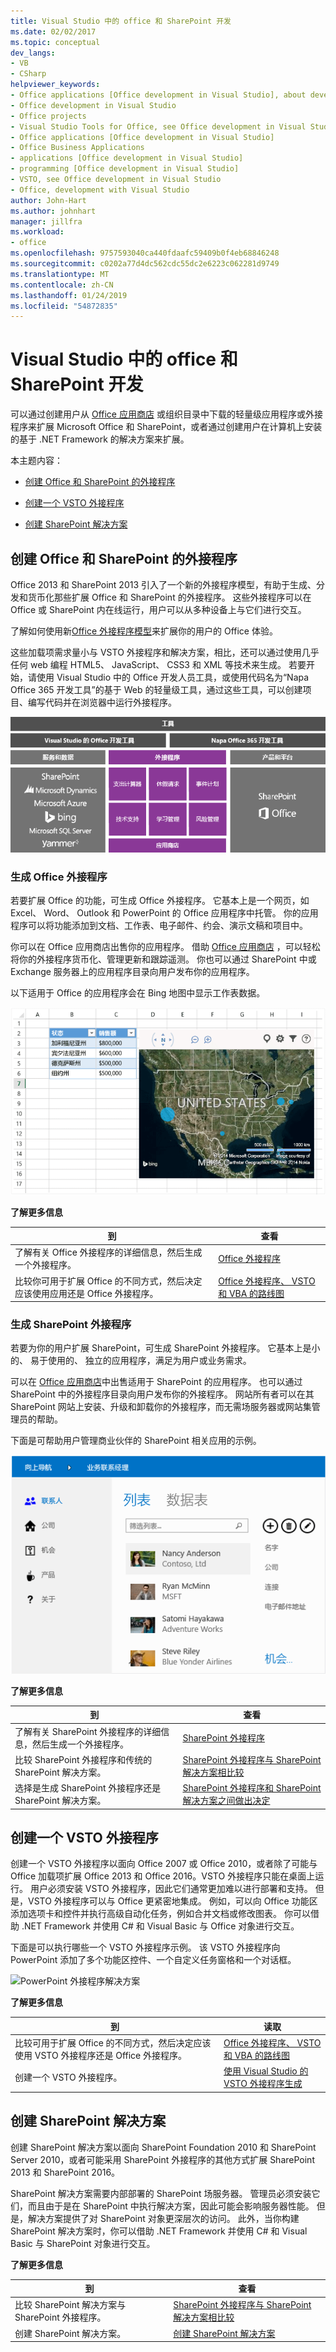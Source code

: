```yaml
---
title: Visual Studio 中的 office 和 SharePoint 开发
ms.date: 02/02/2017
ms.topic: conceptual
dev_langs:
- VB
- CSharp
helpviewer_keywords:
- Office applications [Office development in Visual Studio], about developing applications
- Office development in Visual Studio
- Office projects
- Visual Studio Tools for Office, see Office development in Visual Studio
- Office applications [Office development in Visual Studio]
- Office Business Applications
- applications [Office development in Visual Studio]
- programming [Office development in Visual Studio]
- VSTO, see Office development in Visual Studio
- Office, development with Visual Studio
author: John-Hart
ms.author: johnhart
manager: jillfra
ms.workload:
- office
ms.openlocfilehash: 9757593040ca440fdaafc59409b0f4eb68846248
ms.sourcegitcommit: c0202a77d4dc562cdc55dc2e6223c062281d9749
ms.translationtype: MT
ms.contentlocale: zh-CN
ms.lasthandoff: 01/24/2019
ms.locfileid: "54872835"
---
```

# <a name="office-and-sharepoint-development-in-visual-studio"></a>Visual Studio 中的 office 和 SharePoint 开发
  可以通过创建用户从 [Office 应用商店](https://store.office.com/) 或组织目录中下载的轻量级应用程序或外接程序来扩展 Microsoft Office 和 SharePoint，或者通过创建用户在计算机上安装的基于 .NET Framework 的解决方案来扩展。  
  
 本主题内容：  
  
-   [创建 Office 和 SharePoint 的外接程序](#Apps)  
  
-   [创建一个 VSTO 外接程序](#Add-ins)  
  
-   [创建 SharePoint 解决方案](#Solutions)  
  
##  <a name="Apps"></a> 创建 Office 和 SharePoint 的外接程序  
 Office 2013 和 SharePoint 2013 引入了一个新的外接程序模型，有助于生成、分发和货币化那些扩展 Office 和 SharePoint 的外接程序。  这些外接程序可以在 Office 或 SharePoint 内在线运行，用户可以从多种设备上与它们进行交互。  
  
 了解如何使用新[Office 外接程序模型](/office/dev/add-ins/overview/office-add-ins)来扩展你的用户的 Office 体验。  
  
 这些加载项需求量小与 VSTO 外接程序和解决方案，相比，还可以通过使用几乎任何 web 编程 HTML5、 JavaScript、 CSS3 和 XML 等技术来生成。  若要开始，请使用 Visual Studio 中的 Office 开发人员工具，或使用代码名为“Napa Office 365 开发工具”的基于 Web 的轻量级工具，通过这些工具，可以创建项目、编写代码并在浏览器中运行外接程序。  
  
 ![适用于 Office 和 SharePoint 概念模型的应用](../vsto/media/officeandsharepointapps2015.png "适用于 Office 和 SharePoint 概念模型的应用")  
  
### <a name="build-an-office-add-in"></a>生成 Office 外接程序  
 若要扩展 Office 的功能，可生成 Office 外接程序。 它基本上是一个网页，如 Excel、 Word、 Outlook 和 PowerPoint 的 Office 应用程序中托管。 你的应用程序可以将功能添加到文档、工作表、电子邮件、约会、演示文稿和项目中。  
  
 你可以在 Office 应用商店出售你的应用程序。  借助 [Office 应用商店](https://store.office.com/) ，可以轻松将你的外接程序货币化、管理更新和跟踪遥测。 你也可以通过 SharePoint 中或 Exchange 服务器上的应用程序目录向用户发布你的应用程序。  
  
 以下适用于 Office 的应用程序会在 Bing 地图中显示工作表数据。  
  
 ![适用于 Office 的内容应用程序](../vsto/media/appforoffice.png "适用于 Office 的内容应用程序")  
  
 **了解更多信息**  
  
|到|查看|  
|--------|---------|  
|了解有关 Office 外接程序的详细信息，然后生成一个外接程序。|[Office 外接程序](/office/dev/add-ins/publish/publish)|  
|比较你可用于扩展 Office 的不同方式，然后决定应该使用应用还是 Office 外接程序。|[Office 外接程序、 VSTO 和 VBA 的路线图](https://blogs.msdn.microsoft.com/officeapps/2013/06/18/roadmap-for-apps-for-office-vsto-and-vba/)|  
  
### <a name="build-a-sharepoint-add-in"></a>生成 SharePoint 外接程序  
 若要为你的用户扩展 SharePoint，可生成 SharePoint 外接程序。 它基本上是小的、 易于使用的、 独立的应用程序，满足为用户或业务需求。  
  
 可以在 [Office 应用商店](https://store.office.com/)中出售适用于 SharePoint 的应用程序。 也可以通过 SharePoint 中的外接程序目录向用户发布你的外接程序。  网站所有者可以在其 SharePoint 网站上安装、升级和卸载你的外接程序，而无需场服务器或网站集管理员的帮助。  
  
 下面是可帮助用户管理商业伙伴的 SharePoint 相关应用的示例。  
  
 ![SharePoint 业务联系人管理器应用](../vsto/media/appforsharepoint.png "SharePoint 业务联系人管理器应用")  
  
 **了解更多信息**  
  
|到|查看|  
|--------|---------|  
|了解有关 SharePoint 外接程序的详细信息，然后生成一个外接程序。|[SharePoint 外接程序](/sharepoint/dev/sp-add-ins/sharepoint-add-ins)|  
|比较 SharePoint 外接程序和传统的 SharePoint 解决方案。|[SharePoint 外接程序与 SharePoint 解决方案相比较](/sharepoint/dev/general-development/sharepoint-server-application-lifecycle-management)|  
|选择是生成 SharePoint 外接程序还是 SharePoint 解决方案。|[SharePoint 外接程序和 SharePoint 解决方案之间做出决定](/sharepoint/dev/general-development/sharepoint-server-application-lifecycle-management)|
  
##  <a name="Add-ins"></a> 创建一个 VSTO 外接程序  
 创建一个 VSTO 外接程序以面向 Office 2007 或 Office 2010，或者除了可能与 Office 加载项扩展 Office 2013 和 Office 2016。VSTO 外接程序只能在桌面上运行。 用户必须安装 VSTO 外接程序，因此它们通常更加难以进行部署和支持。  但是，VSTO 外接程序可以与 Office 更紧密地集成。 例如，可以向 Office 功能区添加选项卡和控件并执行高级自动化任务，例如合并文档或修改图表。 你可以借助 .NET Framework 并使用 C# 和 Visual Basic 与 Office 对象进行交互。  
  
 下面是可以执行哪些一个 VSTO 外接程序示例。 该 VSTO 外接程序向 PowerPoint 添加了多个功能区控件、一个自定义任务窗格和一个对话框。  
  
 ![PowerPoint 外接程序解决方案](../vsto/media/powerpointaddin.png "PowerPoint 外接程序解决方案")  
  
 **了解更多信息**  
  
|到|读取|  
|--------|----------|  
|比较可用于扩展 Office 的不同方式，然后决定应该使用 VSTO 外接程序还是 Office 外接程序。|[Office 外接程序、 VSTO 和 VBA 的路线图](https://blogs.msdn.microsoft.com/officeapps/2013/06/18/roadmap-for-apps-for-office-vsto-and-vba/)|  
|创建一个 VSTO 外接程序。|[使用 Visual Studio 的 VSTO 外接程序生成](create-vsto-add-ins-for-office-by-using-visual-studio.md)|  
  
##  <a name="Solutions"></a> 创建 SharePoint 解决方案  
 创建 SharePoint 解决方案以面向 SharePoint Foundation 2010 和 SharePoint Server 2010，或者可能采用 SharePoint 外接程序的其他方式扩展 SharePoint 2013 和 SharePoint 2016。  
  
 SharePoint 解决方案需要内部部署的 SharePoint 场服务器。 管理员必须安装它们，而且由于是在 SharePoint 中执行解决方案，因此可能会影响服务器性能。 但是，解决方案提供了对 SharePoint 对象更深层次的访问。 此外，当你构建 SharePoint 解决方案时，你可以借助 .NET Framework 并使用 C# 和 Visual Basic 与 SharePoint 对象进行交互。  
  
 **了解更多信息**  
  
|到|查看|  
|--------|---------|  
|比较 SharePoint 解决方案与 SharePoint 外接程序。|[SharePoint 外接程序与 SharePoint 解决方案相比较](/sharepoint/dev/general-development/sharepoint-server-application-lifecycle-management)|  
|创建 SharePoint 解决方案。|[创建 SharePoint 解决方案](../sharepoint/create-sharepoint-solutions.md)|  
